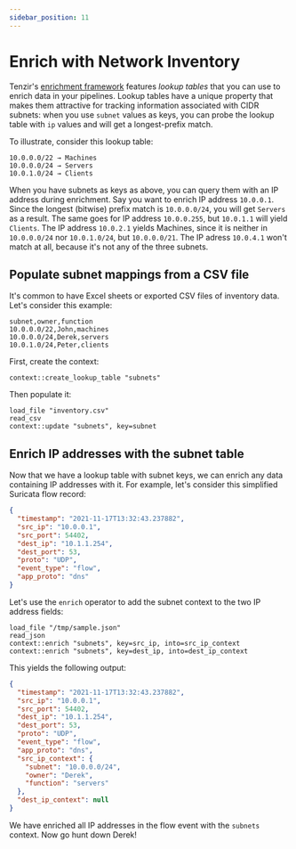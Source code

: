 ```yaml
---
sidebar_position: 11
---
```


# Enrich with Network Inventory

Tenzir's [enrichment framework](../../enrichment/README.md) features *lookup
tables* that you can use to enrich data in your pipelines. Lookup tables have
a unique property that makes them attractive for tracking information
associated with CIDR subnets: when you use `subnet` values as keys, you can
probe the lookup table with `ip` values and will get a longest-prefix match.

To illustrate, consider this lookup table:

```
10.0.0.0/22 → Machines
10.0.0.0/24 → Servers
10.0.1.0/24 → Clients
```

When you have subnets as keys as above, you can query them with an IP address
during enrichment. Say you want to enrich IP address `10.0.0.1`. Since the
longest (bitwise) prefix match is `10.0.0.0/24`, you will get `Servers` as a
result. The same goes for IP address `10.0.0.255`, but `10.0.1.1` will yield
`Clients`. The IP address `10.0.2.1` yields Machines, since it is neither in
`10.0.0.0/24` nor `10.0.1.0/24`, but `10.0.0.0/21`. The IP adress `10.0.4.1`
won't match at all, because it's not any of the three subnets.

## Populate subnet mappings from a CSV file

It's common to have Excel sheets or exported CSV files of inventory data. Let's
consider this example:

```csv title=inventory.csv
subnet,owner,function
10.0.0.0/22,John,machines
10.0.0.0/24,Derek,servers
10.0.1.0/24,Peter,clients
```

First, create the context:

```
context::create_lookup_table "subnets"
```

Then populate it:

```
load_file "inventory.csv"
read_csv
context::update "subnets", key=subnet
```

## Enrich IP addresses with the subnet table

Now that we have a lookup table with subnet keys, we can enrich any data
containing IP addresses with it. For example, let's consider this simplified
Suricata flow record:

```json title=sample.json
{
  "timestamp": "2021-11-17T13:32:43.237882",
  "src_ip": "10.0.0.1",
  "src_port": 54402,
  "dest_ip": "10.1.1.254",
  "dest_port": 53,
  "proto": "UDP",
  "event_type": "flow",
  "app_proto": "dns"
}
```

Let's use the `enrich` operator to add the subnet context to the two IP address
fields:

```
load_file "/tmp/sample.json"
read_json
context::enrich "subnets", key=src_ip, into=src_ip_context
context::enrich "subnets", key=dest_ip, into=dest_ip_context
```

This yields the following output:

```json
{
  "timestamp": "2021-11-17T13:32:43.237882",
  "src_ip": "10.0.0.1",
  "src_port": 54402,
  "dest_ip": "10.1.1.254",
  "dest_port": 53,
  "proto": "UDP",
  "event_type": "flow",
  "app_proto": "dns",
  "src_ip_context": {
    "subnet": "10.0.0.0/24",
    "owner": "Derek",
    "function": "servers"
  },
  "dest_ip_context": null
}
```

We have enriched all IP addresses in the flow event with the `subnets` context.
Now go hunt down Derek!
